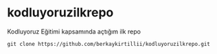 # kodluyoruzilkrepo
Kodluyoruz Eğitimi kapsamında açtığım ilk repo

```
git clone https://github.com/berkaykirtillii/kodluyoruzilkrepo.git 
```

